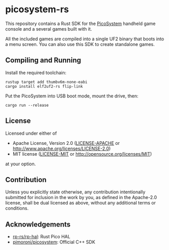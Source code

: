 # picosystem-rs

This repository contains a Rust SDK for the [PicoSystem][1] handheld game console
and a several games built with it.

All the included games are compiled into a single UF2 binary that boots into a
menu screen. You can also use this SDK to create standalone games.

[1]: https://shop.pimoroni.com/products/picosystem

## Compiling and Running

Install the required toolchain:

```
rustup target add thumbv6m-none-eabi
cargo install elf2uf2-rs flip-link
```

Put the PicoSystem into USB boot mode, mount the drive, then:

```
cargo run --release
```

## License

Licensed under either of

 * Apache License, Version 2.0
   ([LICENSE-APACHE](LICENSE-APACHE) or http://www.apache.org/licenses/LICENSE-2.0)
 * MIT license
   ([LICENSE-MIT](LICENSE-MIT) or http://opensource.org/licenses/MIT)

at your option.

## Contribution

Unless you explicitly state otherwise, any contribution intentionally submitted
for inclusion in the work by you, as defined in the Apache-2.0 license, shall be
dual licensed as above, without any additional terms or conditions.

## Acknowledgements

- [rp-rs/rp-hal](https://github.com/rp-rs/rp-hal): Rust Pico HAL
- [pimoroni/picosystem](https://github.com/pimoroni/picosystem): Official C++ SDK

